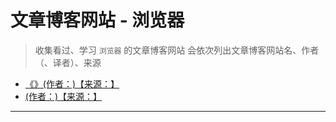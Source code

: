 # 文章博客网站 - 浏览器

> 收集看过、学习 `浏览器` 的文章博客网站
> 会依次列出文章博客网站名、作者（、译者）、来源

- [《》(作者：)【来源：】]()
- [ (作者：)【来源：】]()

---
